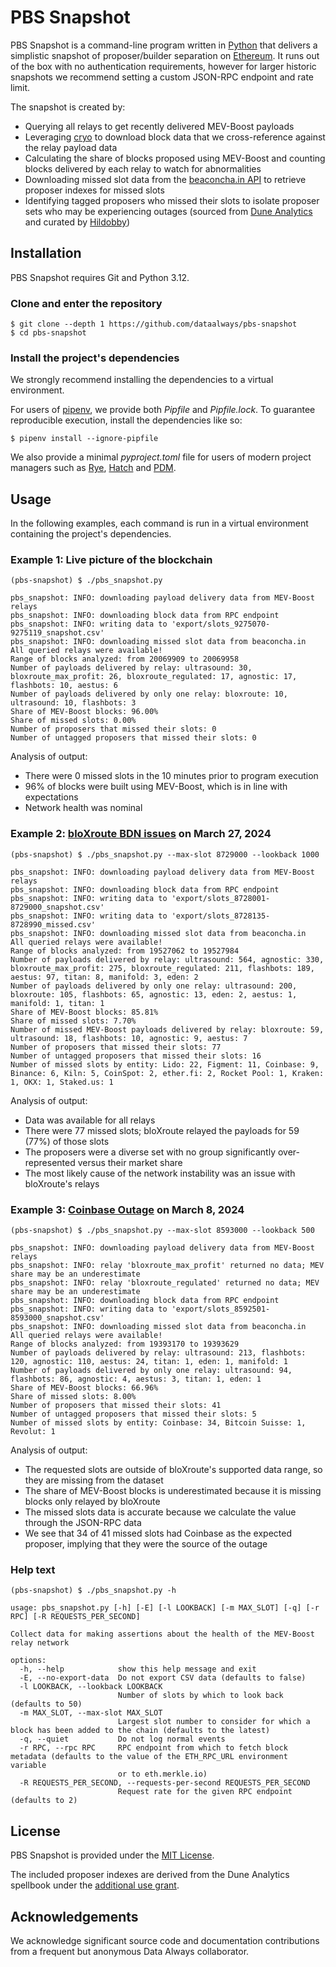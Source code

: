 # PBS Snapshot

PBS Snapshot is a command-line program written in [Python](https://www.python.org/) that delivers a simplistic snapshot of proposer/builder separation on [Ethereum](https://ethereum.org/). It runs out of the box with no authentication requirements, however for larger historic snapshots we recommend setting a custom JSON-RPC endpoint and rate limit.

The snapshot is created by:

- Querying all relays to get recently delivered MEV-Boost payloads
- Leveraging [cryo](https://github.com/paradigmxyz/cryo) to download block data that we cross-reference against the relay payload data
- Calculating the share of blocks proposed using MEV-Boost and counting blocks delivered by each relay to watch for abnormalities
- Downloading missed slot data from the [beaconcha.in API](https://beaconcha.in/api/v1/docs/index.html) to retrieve proposer indexes for missed slots
- Identifying tagged proposers who missed their slots to isolate proposer sets who may be experiencing outages (sourced from [Dune Analytics](https://dune.com/queries/3691192) and curated by [Hildobby](https://x.com/hildobby_))

## Installation

PBS Snapshot requires Git and Python 3.12.

### Clone and enter the repository

```console
$ git clone --depth 1 https://github.com/dataalways/pbs-snapshot
$ cd pbs-snapshot
```

### Install the project's dependencies

We strongly recommend installing the dependencies to a virtual environment.

For users of [pipenv](https://pipenv.pypa.io), we provide both *Pipfile* and *Pipfile.lock*. To guarantee reproducible execution, install the dependencies like so:

```console
$ pipenv install --ignore-pipfile
```

We also provide a minimal *pyproject.toml* file for users of modern project managers such as [Rye](https://rye.astral.sh), [Hatch](https://hatch.pypa.io) and [PDM](https://pdm-project.org).

## Usage

In the following examples, each command is run in a virtual environment containing the project's dependencies.

### Example 1: Live picture of the blockchain

```console
(pbs-snapshot) $ ./pbs_snapshot.py
```

```
pbs_snapshot: INFO: downloading payload delivery data from MEV-Boost relays
pbs_snapshot: INFO: downloading block data from RPC endpoint
pbs_snapshot: INFO: writing data to 'export/slots_9275070-9275119_snapshot.csv'
pbs_snapshot: INFO: downloading missed slot data from beaconcha.in
All queried relays were available!
Range of blocks analyzed: from 20069909 to 20069958
Number of payloads delivered by relay: ultrasound: 30, bloxroute_max_profit: 26, bloxroute_regulated: 17, agnostic: 17, flashbots: 10, aestus: 6
Number of payloads delivered by only one relay: bloxroute: 10, ultrasound: 10, flashbots: 3
Share of MEV-Boost blocks: 96.00%
Share of missed slots: 0.00%
Number of proposers that missed their slots: 0
Number of untagged proposers that missed their slots: 0
```

Analysis of output:

- There were 0 missed slots in the 10 minutes prior to program execution
- 96% of blocks were built using MEV-Boost, which is in line with expectations
- Network health was nominal

### Example 2: [bloXroute BDN issues](https://gist.github.com/benhenryhunter/687299bcfe064674537dc9348d771e83) on March 27, 2024

```console
(pbs-snapshot) $ ./pbs_snapshot.py --max-slot 8729000 --lookback 1000
```

```
pbs_snapshot: INFO: downloading payload delivery data from MEV-Boost relays
pbs_snapshot: INFO: downloading block data from RPC endpoint
pbs_snapshot: INFO: writing data to 'export/slots_8728001-8729000_snapshot.csv'
pbs_snapshot: INFO: writing data to 'export/slots_8728135-8728990_missed.csv'
pbs_snapshot: INFO: downloading missed slot data from beaconcha.in
All queried relays were available!
Range of blocks analyzed: from 19527062 to 19527984
Number of payloads delivered by relay: ultrasound: 564, agnostic: 330, bloxroute_max_profit: 275, bloxroute_regulated: 211, flashbots: 189, aestus: 97, titan: 8, manifold: 3, eden: 2
Number of payloads delivered by only one relay: ultrasound: 200, bloxroute: 105, flashbots: 65, agnostic: 13, eden: 2, aestus: 1, manifold: 1, titan: 1
Share of MEV-Boost blocks: 85.81%
Share of missed slots: 7.70%
Number of missed MEV-Boost payloads delivered by relay: bloxroute: 59, ultrasound: 18, flashbots: 10, agnostic: 9, aestus: 7
Number of proposers that missed their slots: 77
Number of untagged proposers that missed their slots: 16
Number of missed slots by entity: Lido: 22, Figment: 11, Coinbase: 9, Binance: 6, Kiln: 5, CoinSpot: 2, ether.fi: 2, Rocket Pool: 1, Kraken: 1, OKX: 1, Staked.us: 1
```

Analysis of output:

- Data was available for all relays
- There were 77 missed slots; bloXroute relayed the payloads for 59 (77%) of those slots
- The proposers were a diverse set with no group significantly over-represented versus their market share
- The most likely cause of the network instability was an issue with bloXroute's relays

### Example 3: [Coinbase Outage](https://ethstaker.notion.site/Portion-of-the-network-is-offline-e08da6aab1124097888b3bdd2a3febf7) on March 8, 2024

```console
(pbs-snapshot) $ ./pbs_snapshot.py --max-slot 8593000 --lookback 500
```

```
pbs_snapshot: INFO: downloading payload delivery data from MEV-Boost relays
pbs_snapshot: INFO: relay 'bloxroute_max_profit' returned no data; MEV share may be an underestimate
pbs_snapshot: INFO: relay 'bloxroute_regulated' returned no data; MEV share may be an underestimate
pbs_snapshot: INFO: downloading block data from RPC endpoint
pbs_snapshot: INFO: writing data to 'export/slots_8592501-8593000_snapshot.csv'
pbs_snapshot: INFO: downloading missed slot data from beaconcha.in
All queried relays were available!
Range of blocks analyzed: from 19393170 to 19393629
Number of payloads delivered by relay: ultrasound: 213, flashbots: 120, agnostic: 110, aestus: 24, titan: 1, eden: 1, manifold: 1
Number of payloads delivered by only one relay: ultrasound: 94, flashbots: 86, agnostic: 4, aestus: 3, titan: 1, eden: 1
Share of MEV-Boost blocks: 66.96%
Share of missed slots: 8.00%
Number of proposers that missed their slots: 41
Number of untagged proposers that missed their slots: 5
Number of missed slots by entity: Coinbase: 34, Bitcoin Suisse: 1, Revolut: 1
```

Analysis of output:

- The requested slots are outside of bloXroute's supported data range, so they are missing from the dataset
- The share of MEV-Boost blocks is underestimated because it is missing blocks only relayed by bloXroute
- The missed slots data is accurate because we calculate the value through the JSON-RPC data
- We see that 34 of 41 missed slots had Coinbase as the expected proposer, implying that they were the source of the outage

### Help text

```console
(pbs-snapshot) $ ./pbs_snapshot.py -h
```

```
usage: pbs_snapshot.py [-h] [-E] [-l LOOKBACK] [-m MAX_SLOT] [-q] [-r RPC] [-R REQUESTS_PER_SECOND]

Collect data for making assertions about the health of the MEV-Boost relay network

options:
  -h, --help            show this help message and exit
  -E, --no-export-data  Do not export CSV data (defaults to false)
  -l LOOKBACK, --lookback LOOKBACK
                        Number of slots by which to look back (defaults to 50)
  -m MAX_SLOT, --max-slot MAX_SLOT
                        Largest slot number to consider for which a block has been added to the chain (defaults to the latest)
  -q, --quiet           Do not log normal events
  -r RPC, --rpc RPC     RPC endpoint from which to fetch block metadata (defaults to the value of the ETH_RPC_URL environment variable
                        or to eth.merkle.io)
  -R REQUESTS_PER_SECOND, --requests-per-second REQUESTS_PER_SECOND
                        Request rate for the given RPC endpoint (defaults to 2)
```

## License

PBS Snapshot is provided under the [MIT License](./LICENSE.txt).

The included proposer indexes are derived from the Dune Analytics spellbook under the [additional use grant](https://github.com/duneanalytics/spellbook/blob/main/LICENSE).

## Acknowledgements

We acknowledge significant source code and documentation contributions from a frequent but anonymous Data Always collaborator.
